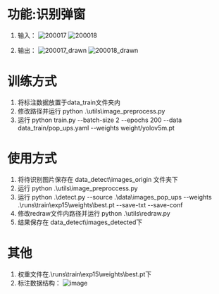 # 功能:识别弹窗
1. 输入：
![200017](https://github.com/MayBiscuit/popUpRecognition/assets/92511471/904ffa14-26d9-4cbc-8514-6673e82e1170)
![200018](https://github.com/MayBiscuit/popUpRecognition/assets/92511471/a934c11b-e465-4d68-abd4-6a9f5b4ee4c4)

2. 输出：
![200017_drawn](https://github.com/MayBiscuit/popUpRecognition/assets/92511471/296a18b9-872a-4b16-9792-77c45fa03e75)
![200018_drawn](https://github.com/MayBiscuit/popUpRecognition/assets/92511471/e47f9d03-1f58-48a0-87ba-bf98d996fa93)


# 训练方式
1. 将标注数据放置于data_train文件夹内
2. 修改路径并运行 python .\utils\image_preprocess.py
3. 运行 python train.py --batch-size 2 --epochs 200 --data data_train/pop_ups.yaml --weights weight/yolov5m.pt

# 使用方式
1. 将待识别图片保存在 data_detect\images_origin 文件夹下
2. 运行 python .\utils\image_preproccess.py
3. 运行 python .\detect.py --source .\data\images_pop_ups --weights .\runs\train\exp15\weights\best.pt --save-txt --save-conf
4. 修改redraw文件内路径并运行 python .\utils\redraw.py
5. 结果保存在 data_detect\images_detected下

# 其他
1. 权重文件在.\runs\train\exp15\weights\best.pt下
2. 标注数据结构：
![image](https://github.com/MayBiscuit/popUpRecognition/assets/92511471/587d871f-6ff5-49c8-8430-34315fa5d078)
